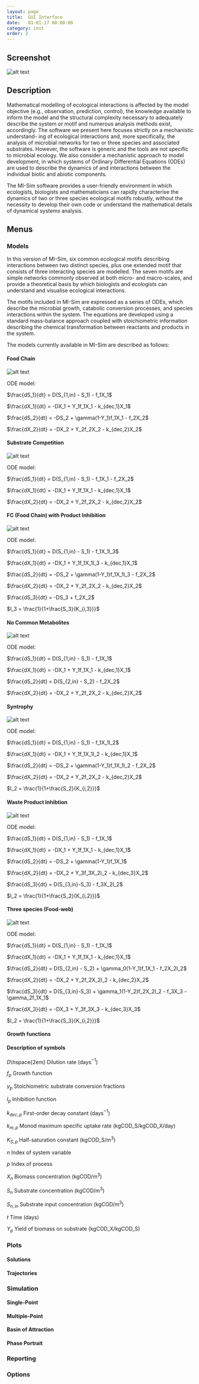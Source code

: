 ```yaml
---
layout: page
title:  GUI Interface
date:   01-01-17 00:00:00
category: inst
order: 2
---
```


## Screenshot

![alt text](https://raw.githubusercontent.com/MI-SIM/MI-SIM.github.io/master/_posts/screenshot.png "MI-Sim Screenshot")

## Description

Mathematical modelling of ecological interactions is affected by the model objective (e.g., observation, prediction, 
control), the knowledge available to inform the model and the structural complexity necessary to adequately describe
the system or motif and numerous analysis methods exist, accordingly. The software we present here focuses strictly 
on a mechanistic understand- ing of ecological interactions and, more specifically, the analysis of microbial networks
for two or three species and associated substrates. However, the software is generic and the tools are not specific to
microbial ecology. We also consider a mechanistic approach to model development, in which systems of Ordinary Differential 
Equations (ODEs) are used to describe the dynamics of and interactions between the individual biotic and abiotic components.

The MI-Sim software provides a user-friendly environment in which ecologists, biologists and mathematicians can
rapidly characterise the dynamics of two or three species ecological motifs robustly, without the necessity to
develop their own code or understand the mathematical details of dynamical systems analysis.

## Menus

### Models

In this version of MI-Sim, six common ecological motifs describing interactions between two distinct species,
plus one extended motif that consists of three interacting species are modelled. The seven motifs
are simple networks commonly observed at both micro- and macro-scales, and provide a theoretical basis by which
biologists and ecologists can understand and visualise ecological interactions.

The motifs included in MI-Sim are expressed as a series of ODEs, which describe the microbial growth,
catabolic conversion processes, and species interactions within the system. The equations are developed using 
a standard mass-balance approach coupled with stoichiometric information
describing the chemical transformation between reactants and products in the system.

The models currently available in MI-Sim are described as follows:

#### Food Chain
![alt text](https://raw.githubusercontent.com/MI-SIM/MI-SIM.github.io/master/_posts/fc.png "Food Chain Motif") 

ODE model:

$\frac{dS_1}{dt} = D(S_{1,in} - S_1) - f_1X_1$

$\frac{dX_1}{dt} = -DX_1 + Y_1f_1X_1 - k_{dec,1}X_1$

$\frac{dS_2}{dt} = -DS_2 + \gamma(1-Y_1)f_1X_1 - f_2X_2$

$\frac{dX_2}{dt} = -DX_2 + Y_2f_2X_2 - k_{dec,2}X_2$

#### Substrate Competition
![alt text](https://raw.githubusercontent.com/MI-SIM/MI-SIM.github.io/master/_posts/sc.png "Substrate Competition Motif")

ODE model:

$\frac{dS_1}{dt} = D(S_{1,in} - S_1) - f_1X_1 - f_2X_2$

$\frac{dX_1}{dt} = -DX_1 + Y_1f_1X_1 - k_{dec,1}X_1$

$\frac{dX_2}{dt} = -DX_2 + Y_2f_2X_2 - k_{dec,2}X_2$

#### FC (Food Chain) with Product Inhibition
![alt text](https://raw.githubusercontent.com/MI-SIM/MI-SIM.github.io/master/_posts/fcpi.png "FC with Product Inhibition Motif")

ODE model:

$\frac{dS_1}{dt} = D(S_{1,in} - S_1) - f_1X_1I_3$

$\frac{dX_1}{dt} = -DX_1 + Y_1f_1X_1I_3 - k_{dec,1}X_1$

$\frac{dS_2}{dt} = -DS_2 + \gamma(1-Y_1)f_1X_1I_3 - f_2X_2$

$\frac{dX_2}{dt} = -DX_2 + Y_2f_2X_2 - k_{dec,2}X_2$

$\frac{dS_3}{dt} = -DS_3 + f_2X_2$

$I_3 = \frac{1}{1+\frac{S_3}{K_{i,3}}}$

#### No Common Metabolites
![alt text](https://raw.githubusercontent.com/MI-SIM/MI-SIM.github.io/master/_posts/ni.png "No Interaction Motif")

ODE model:

$\frac{dS_1}{dt} = D(S_{1,in} - S_1) - f_1X_1$

$\frac{dX_1}{dt} = -DX_1 + Y_1f_1X_1 - k_{dec,1}X_1$

$\frac{dS_2}{dt} = D(S_{2,in} - S_2) - f_2X_2$

$\frac{dX_2}{dt} = -DX_2 + Y_2f_2X_2 - k_{dec,2}X_2$

#### Syntrophy
![alt text](https://raw.githubusercontent.com/MI-SIM/MI-SIM.github.io/master/_posts/syn.png "Syntrophy Motif")

ODE model:

$\frac{dS_1}{dt} = D(S_{1,in} - S_1) - f_1X_1I_2$

$\frac{dX_1}{dt} = -DX_1 + Y_1f_1X_1I_2 - k_{dec,1}X_1$

$\frac{dS_2}{dt} = -DS_2 + \gamma(1-Y_1)f_1X_1I_2 - f_2X_2$

$\frac{dX_2}{dt} = -DX_2 + Y_2f_2X_2 - k_{dec,2}X_2$

$I_2 = \frac{1}{1+\frac{S_2}{K_{i,2}}}$

#### Waste Product Inhibtion
![alt text](https://raw.githubusercontent.com/MI-SIM/MI-SIM.github.io/master/_posts/wpi.png "Waste Product Inhibition Motif")

ODE model:

$\frac{dS_1}{dt} = D(S_{1,in} - S_1) - f_1X_1$

$\frac{dX_1}{dt} = -DX_1 + Y_1f_1X_1 - k_{dec,1}X_1$

$\frac{dS_2}{dt} = -DS_2 + \gamma(1-Y_1)f_1X_1$

$\frac{dX_2}{dt} = -DX_2 + Y_3f_3X_2I_2 - k_{dec,3}X_2$

$\frac{dS_3}{dt} = D(S_{3,in}-S_3) - f_3X_2I_2$

$I_2 = \frac{1}{1+\frac{S_2}{K_{i,2}}}$

#### Three species (Food-web)
![alt text](https://raw.githubusercontent.com/MI-SIM/MI-SIM.github.io/master/_posts/ths.png "Food Web Motif")

ODE model:

$\frac{dS_1}{dt} = D(S_{1,in} - S_1) - f_1X_1$

$\frac{dX_1}{dt} = -DX_1 + Y_1f_1X_1 - k_{dec,1}X_1$

$\frac{dS_2}{dt} = D(S_{2,in} - S_2) + \gamma_0(1-Y_1)f_1X_1 - f_2X_2I_2$

$\frac{dX_2}{dt} = -DX_2 + Y_2f_2X_2I_2 - k_{dec,2}X_2$

$\frac{dS_3}{dt} = D(S_{3,in}-S_3) + \gamma_1(1-Y_2)f_2X_2I_2 - f_3X_3 - \gamma_2f_1X_1$

$\frac{dX_3}{dt} = -DX_3 + Y_3f_3X_3 - k_{dec,3}X_3$

$I_2 = \frac{1}{1+\frac{S_3}{K_{i,2}}}$

#### Growth functions

#### Description of symbols

$D$\hspace{2em}	Dilution rate (days$^{-1}$)

$f_p$		Growth function

$\gamma_p$	Stoichiometric substrate conversion fractions

$I_p$		Inhibition function

$k_{dec,p}$	First-order decay constant (days$^{-1}$)

$k_{m,p}$	Monod maximum specific uptake rate (kgCOD_S/kgCOD_X/day)

$K_{S,p}$	Half-saturation constant (kgCOD_S/m$^3$)

$n$		Index of system variable

$p$		Index of process

$X_n$		Biomass concentration (kgCOD/m$^3$)

$S_n$		Substrate concentration (kgCOD/m$^3$)

$S_{n,in}$	Substrate input concentration (kgCOD/m$^3$)

$t$		Time (days)

$Y_p$		Yield of biomass on substrate (kgCOD_X/kgCOD_S)

### Plots

#### Solutions

#### Trajectories

### Simulation

#### Single-Point

#### Multiple-Point

#### Basin of Attraction

#### Phase Portrait

### Reporting

### Options
